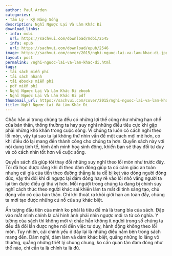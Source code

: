 ```yaml
---
author: Paul Arden
categories:
- Tâm Lý - Kỹ Năng Sống
description: Nghĩ Ngược Lại Và Làm Khác Đi
download_links:
- info: mobi
  url: https://sachvui.com/download/mobi/2545
- info: epub
  url: https://sachvui.com/download/epub/2546
image: https://sachvui.com/cover/2015/nghi-nguoc-lai-va-lam-khac-di.jpg
layout: post
permalink: /nghi-nguoc-lai-va-lam-khac-di.html
tags:
- tải sách miễn phí
- tải sách nhanh
- tải ebooks miễn phí
- pdf miễn phí
- Nghĩ Ngược Lại Và Làm Khác Đi ebook
- Nghĩ Ngược Lại Và Làm Khác Đi pdf
thumbnail_url: https://sachvui.com/cover/2015/nghi-nguoc-lai-va-lam-khac-di.jpg
title: Nghĩ Ngược Lại Và Làm Khác Đi
---
```


 <div class="item-desc text-justify"> <p>Chắc hẳn ai trong chúng ta đều có những lợi thế cũng như những hạn chế của bản thân, thông thường ta hay suy nghĩ những điều tiêu cực khi gặp phải những khó khăn trong cuộc sống. Vì chúng ta luôn có cách nghĩ theo lối mòn, vậy tại sao ta lại không thử nhìn vấn đề một cách mới mẽ hơn, có khi điều đó lại mang đến thành công cho chúng ta hơn. Quyển sách này với nội dung tinh tế, hình ảnh minh họa sinh động, khiến bạn sẽ thay đổi tư duy và có cách nhìn tốt hơn về cuộc sống.</p><p>Quyển sách đã giúp tôi thay đổi những suy nghĩ theo lối mòn như trước đây. Tôi đã học được rằng khi đi theo đám đông giúp ta có cảm giác an toàn nhưng cái giá của tiến theo đường thẳng là ta dễ bị kẹt vào dòng người đông đúc, vậy thì đôi khi đi ngược lại đám đông hay rẽ vào lối nhỏ vắng người ta lại tìm được điều gì thú vị hơn. Mỗi người trong chúng ta đang bị chính suy nghĩ cách thức theo người khác sai khiến làm ta mất đi tính sáng tạo, chủ động vốn có của bản thân. Chỉ khi thoát ra khỏi giới hạn an toàn đấy, chúng ta mới tạo được những cú nổ của sự khác biệt.</p><p>Ấn tượng đầu tiên của mình ko phải là tiêu đề mà là trang bìa của sách. Đập vào mắt mình chính là cái hình ảnh phải nhìn ngược mới ra từ có nghĩa. Ý tưởng của sách thì không mới vì chắc hẳn không ít người trong số chúng ta đều đã đôi lần được nghe nói đến việc tư duy, hành động không theo lối mòn. Tuy nhiên, cái chính yếu ở đây lại là những điều nằm bên trong sách mang đến. Dám nghĩ, dám làm và dám khác biệt, quẳng những lo lắng vô thường, quẳng những triết lý chung chung, ko cần quan tân đám đông như thế nào, chỉ cần ta là chính ta là đủ.</p> </div>